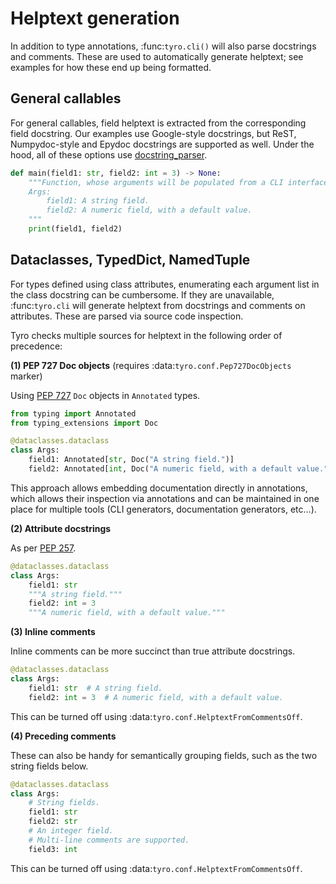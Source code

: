 # Helptext generation
In addition to type annotations, :func:`tyro.cli()` will also parse docstrings
and comments. These are used to automatically generate helptext; see examples
for how these end up being formatted.

## General callables
For general callables, field helptext is extracted from the corresponding field
docstring. Our examples use Google-style docstrings, but ReST, Numpydoc-style
and Epydoc docstrings are supported as well. Under the hood, all of these
options use [docstring_parser](https://github.com/rr-/docstring_parser).

```python
def main(field1: str, field2: int = 3) -> None:
    """Function, whose arguments will be populated from a CLI interface.
    Args:
        field1: A string field.
        field2: A numeric field, with a default value.
    """
    print(field1, field2)
```

## Dataclasses, TypedDict, NamedTuple
For types defined using class attributes, enumerating each argument list in the
class docstring can be cumbersome. If they are unavailable, :func:`tyro.cli`
will generate helptext from docstrings and comments on attributes. These are
parsed via source code inspection.

Tyro checks multiple sources for helptext in the following order of precedence:

**(1) PEP 727 Doc objects** (requires :data:`tyro.conf.Pep727DocObjects`
marker)

Using [PEP 727](https://peps.python.org/pep-0727/) `Doc` objects in `Annotated`
types.

```python
from typing import Annotated
from typing_extensions import Doc

@dataclasses.dataclass
class Args:
    field1: Annotated[str, Doc("A string field.")]
    field2: Annotated[int, Doc("A numeric field, with a default value.")] = 3
```

This approach allows embedding documentation directly in annotations, which
allows their inspection via annotations and can be maintained in one place
for multiple tools (CLI generators, documentation generators, etc...).

**(2) Attribute docstrings**

As per [PEP 257](https://peps.python.org/pep-0257/#what-is-a-docstring).

```python
@dataclasses.dataclass
class Args:
    field1: str
    """A string field."""
    field2: int = 3
    """A numeric field, with a default value."""
```

**(3) Inline comments**

Inline comments can be more succinct than true attribute docstrings.

```python
@dataclasses.dataclass
class Args:
    field1: str  # A string field.
    field2: int = 3  # A numeric field, with a default value.
```

This can be turned off using :data:`tyro.conf.HelptextFromCommentsOff`.

**(4) Preceding comments**

These can also be handy for semantically grouping fields, such as the two string
fields below.

```python
@dataclasses.dataclass
class Args:
    # String fields.
    field1: str
    field2: str
    # An integer field.
    # Multi-line comments are supported.
    field3: int
```

This can be turned off using :data:`tyro.conf.HelptextFromCommentsOff`.
